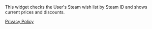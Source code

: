 This widget checks the User's Steam wish list by Steam ID and shows current prices and discounts.

[Privacy Policy](https://radiantphoenix.github.io/SteamWishListInfo/privacy_policy.md)
